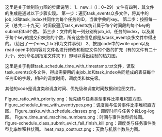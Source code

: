 这里是关于绘制热力图的步骤说明：
1、new_i（i：0~29）文件有四列，其文件的生成是通过以下步骤实现。
第一步：遍历task_events众多文件，将其中的job_id和task_index共同作为每个任务的ID，当做字典的key。
第二步：按照每一天（总共二十九天）时间段遍历task_events统计属于每个时间段的每个key的submit和fail个数。
第三步：文件的每一列分别有job_id，任务的index，以及属于每个key的提交和失败的个数，所有这些信息都是从task_event众多文件中得出的。（给出了一个new_1.txt作为文件事例）
2、按照code中的write open以及read open中的内容对文件名进行修改和相应文件的个数的扩充（有的文件有二十九个，分别命名到指定文件夹下）即可以得出绘制的热力图。

这里是关于构建task_schedule_time_with_timestamp.txt文件，读取task_events众多文件，得出需要用的由job_id和task_index共同组成的表征每个任务ID的字段，相应的调度时间，调度类和优先级。

其他的code是调度类和调度时间、优先级和调度时间数据和绘图文件。

Figure_ratio_with_priority.png：优先级与任务类型事件比率堆积直方图。
Figure_schedule_time_with_eventtypes.png：调度类与任务事件比率堆积直方图。
Figure_tasks_with_schedule_classes.png：调度时间与任务个数Log-log图。
Figure_time_and_machine_numbers.png：时间与事件类型折线图。
figure-schedule_class_submit_evict_fail_finish_kill.png：调度类与任务事件类型比率堆积柱状图。
heat_map_costruct.png：天数与机器个数热力图。
